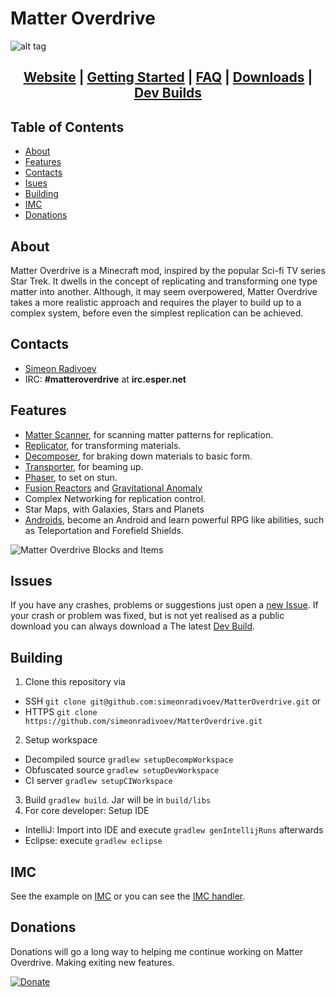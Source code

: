 # Matter Overdrive
![alt tag](https://raw.githubusercontent.com/simeonradivoev/MatterOverdrive/master/MatterOverdriveLogo.png)

<h2 align="center">
<a href='http://simeon.co.vu/Mods/MatterOverdrive/'>Website</a> | 
<a href='http://simeon.co.vu/Mods/MatterOverdrive/category/gettingstarted/'>Getting Started</a> |
<a href='http://simeon.co.vu/Mods/MatterOverdrive/category/faq/'>FAQ</a> | 
<a href='http://simeon.co.vu/Mods/MatterOverdrive/download_category/downloads/'>Downloads</a> | 
<a href='http://simeon.co.vu/Mods/MatterOverdrive/builds/'>Dev Builds</a>
</h2>

## Table of Contents
* [About](#about)
* [Features](#features)
* [Contacts](#contacts)
* [Isues](#issues)
* [Building](#building)
* [IMC](#imc)
* [Donations](#donations)

## About
Matter Overdrive is a Minecraft mod, inspired by the popular Sci-fi TV series Star Trek. It dwells in the concept of replicating and transforming one type matter into another.
Although, it may seem overpowered, Matter Overdrive takes a more realistic approach and requires the player to build up to a complex system, before even the simplest replication can be achieved.

## Contacts
* [Simeon Radivoev](simeonradivoev@gmail.com)
* IRC: **#matteroverdrive** at **irc.esper.net**

## Features
* [Matter Scanner](http://simeon.co.vu/Mods/MatterOverdrive/items/matter_scanner/), for scanning matter patterns for replication.
* [Replicator](http://simeon.co.vu/Mods/MatterOverdrive/items/replicator/), for transforming materials.
* [Decomposer](http://simeon.co.vu/Mods/MatterOverdrive/items/decomposer/), for braking down materials to basic form.
* [Transporter](http://simeon.co.vu/Mods/MatterOverdrive/items/transporter/), for beaming up.
* [Phaser](http://simeon.co.vu/Mods/MatterOverdrive/items/phaser/), to set on stun.
* [Fusion Reactors](http://simeon.co.vu/Mods/MatterOverdrive/fusion-reactor/) and [Gravitational Anomaly](http://simeon.co.vu/Mods/MatterOverdrive/items/gravitational_anomaly/)
* Complex Networking for replication control.
* Star Maps, with Galaxies, Stars and Planets
* [Androids](http://simeon.co.vu/Mods/MatterOverdrive/android-guide/), become an Android and learn powerful RPG like abilities, such as Teleportation and Forefield Shields.


![Matter Overdrive Blocks and Items](http://simeon.co.vu/Mods/MatterOverdrive/wp-content/uploads/2015/05/main_screenshot.png)

## Issues
If you have any crashes, problems or suggestions just open a [new Issue](https://github.com/simeonradivoev/MatterOverdrive/issues/new).
If your crash or problem was fixed, but is not yet realised as a public download you can always download a The latest [Dev Build](http://simeon.co.vu/Mods/MatterOverdrive/builds/).

## Building
1. Clone this repository via 
  - SSH `git clone git@github.com:simeonradivoev/MatterOverdrive.git` or 
  - HTTPS `git clone https://github.com/simeonradivoev/MatterOverdrive.git`
2. Setup workspace 
  - Decompiled source `gradlew setupDecompWorkspace`
  - Obfuscated source `gradlew setupDevWorkspace`
  - CI server `gradlew setupCIWorkspace`
3. Build `gradlew build`. Jar will be in `build/libs`
4. For core developer: Setup IDE
  - IntelliJ: Import into IDE and execute `gradlew genIntellijRuns` afterwards
  - Eclipse: execute `gradlew eclipse`
  
## IMC
See the example on [IMC](https://github.com/simeonradivoev/MatterOverdrive/blob/master/src/main/java/matteroverdrive/api/IMC.java) or you can see the [IMC handler](https://github.com/simeonradivoev/MatterOverdrive/blob/master/src/main/java/matteroverdrive/imc/MOIMCHandler.java).

## Donations
Donations will go a long way to helping me continue working on Matter Overdrive. Making exiting new features.

[![Donate](http://simeon.co.vu/Mods/MatterOverdrive/wp-content/uploads/2015/06/paypal1.png)](https://www.paypal.com/cgi-bin/webscr?cmd=_s-xclick&hosted_button_id=KGKJSVXZQXWXS)
